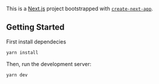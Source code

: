 This is a [Next.js](https://nextjs.org/) project bootstrapped with [`create-next-app`](https://github.com/vercel/next.js/tree/canary/packages/create-next-app).

## Getting Started

First install dependecies 

```bash
yarn install
```

Then, run the development server:

```bash
yarn dev
```

